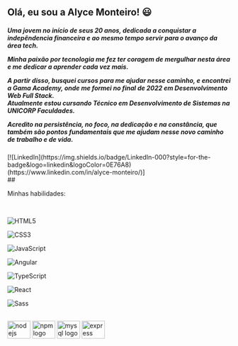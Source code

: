 ## Olá, eu sou a Alyce Monteiro! 😃 

<h5>Uma jovem no início de seus 20 anos, dedicada a conquistar a indepêndencia financeira e ao mesmo tempo servir para o avanço da área tech. 

Minha paixão por tecnologia me fez ter coragem de mergulhar nesta área e me dedicar a aprender cada vez mais. 
  
A partir disso, busquei cursos para me ajudar nesse caminho, e encontrei a Gama Academy, onde me formei no final de 2022 em Desenvolvimento Web Full Stack.  
Atualmente estou cursando Técnico em Desenvolvimento de Sistemas na UNICORP Faculdades.

Acredito na persistência, no foco, na dedicação e na constância, que também são pontos fundamentais que me ajudam nesse novo caminho de trabalho e de vida. </h5>

<div >
  [![LinkedIn](https://img.shields.io/badge/LinkedIn-000?style=for-the-badge&logo=linkedin&logoColor=0E76A8)(https://www.linkedin.com/in/alyce-monteiro/)]
</div>
##
<br>

Minhas habilidades:

<div style="display: inline_block"><br>

  ![HTML5](https://img.shields.io/badge/HTML5-000?style=for-the-badge&logo=html5)
		
  ![CSS3](https://img.shields.io/badge/CSS3-000?style=for-the-badge&logo=css3&logoColor=264CE4)
	
  ![JavaScript](https://img.shields.io/badge/JavaScript-000?style=for-the-badge&logo=javascript)

  ![Angular](https://img.shields.io/badge/Angular-000?style=for-the-badge&logo=angular&logoColor=C3002F)

  ![TypeScript](https://img.shields.io/badge/TypeScript-000?style=for-the-badge&logo=typescript)

  ![React](https://img.shields.io/badge/React-000?style=for-the-badge&logo=react)

  ![Sass](https://img.shields.io/badge/Sass-000?style=for-the-badge&logo=sass)
		
</div>  
<br>
<div>

  <img src="https://cdn.jsdelivr.net/gh/devicons/devicon/icons/nodejs/nodejs-original.svg" height="40" width="52" alt="nodejs logo"/>
          
  <img src="https://cdn.jsdelivr.net/gh/devicons/devicon/icons/npm/npm-original-wordmark.svg" height="40" width="52" alt="npm logo"/>
	
  <img src="https://cdn.jsdelivr.net/gh/devicons/devicon/icons/mysql/mysql-original.svg" height="40" width="52" alt="mysql logo"/>
	
  <img src="https://cdn.jsdelivr.net/gh/devicons/devicon/icons/express/express-original.svg" height="40" width="52" alt="express logo"/>
  
</div>	


